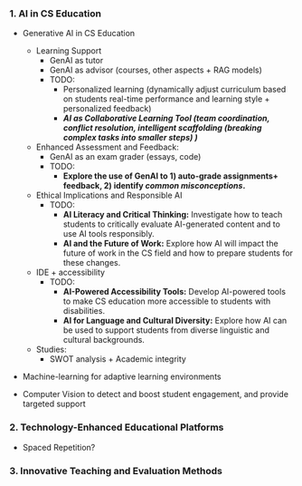 ### 1. AI in CS Education
- Generative AI in CS Education
	- Learning Support
		- GenAI as tutor
		- GenAI as advisor (courses, other aspects + RAG models)
		- TODO: 
			- Personalized learning (dynamically adjust curriculum based on students real-time performance and learning style + personalized feedback) 
			- ***AI as Collaborative Learning Tool (team coordination, conflict resolution, intelligent scaffolding (breaking complex tasks into smaller steps) )***
	- Enhanced Assessment and Feedback:
		- GenAI as an exam grader (essays, code)
		- TODO: 
			- **Explore the use of GenAI to 1) auto-grade assignments+ feedback, 2) identify *common misconceptions*.**
	- Ethical Implications and Responsible AI
		- TODO:
			- **AI Literacy and Critical Thinking:** Investigate how to teach students to critically evaluate AI-generated content and to use AI tools responsibly.
			- **AI and the Future of Work:** Explore how AI will impact the future of work in the CS field and how to prepare students for these changes.
	 - IDE + accessibility
		 - TODO: 
			 - **AI-Powered Accessibility Tools:** Develop AI-powered tools to make CS education more accessible to students with disabilities.
			 - **AI for Language and Cultural Diversity:** Explore how AI can be used to support students from diverse linguistic and cultural backgrounds.
	 - Studies: 
		- SWOT analysis + Academic integrity 


- Machine-learning for adaptive learning environments
- Computer Vision to detect and boost student engagement, and provide targeted support

### 2. Technology-Enhanced Educational Platforms
- Spaced Repetition? 
### 3.  Innovative Teaching and Evaluation Methods

